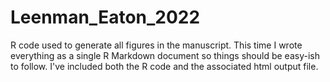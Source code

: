 # Leenman_Eaton_2022
R code used to generate all figures in the manuscript. This time I wrote everything as a single R Markdown document so things should be easy-ish to follow. I've included both the R code and the associated html output file.
